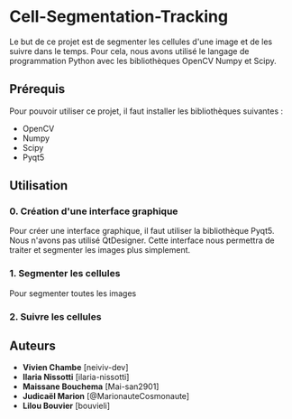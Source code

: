 # Cell-Segmentation-Tracking

Le but de ce projet est de segmenter les cellules d'une image et de les suivre dans le temps. Pour cela, nous avons utilisé le langage de programmation Python avec les bibliothèques OpenCV Numpy et Scipy.

## Prérequis

Pour pouvoir utiliser ce projet, il faut installer les bibliothèques suivantes :

* OpenCV
* Numpy
* Scipy
* Pyqt5

## Utilisation

### 0. Création d'une interface graphique

Pour créer une interface graphique, il faut utiliser la bibliothèque Pyqt5. Nous n'avons pas utilisé QtDesigner. Cette interface nous permettra de traiter et segmenter les images plus simplement.

### 1. Segmenter les cellules

Pour segmenter toutes les images

### 2. Suivre les cellules

## Auteurs

* **Vivien Chambe** [neiviv-dev]
* **Ilaria Nissotti** [ilaria-nissotti]
* **Maissane Bouchema** [Mai-san2901]
* **Judicaël Marion** [@MarionauteCosmonaute]
* **Lilou Bouvier** [bouvieli]